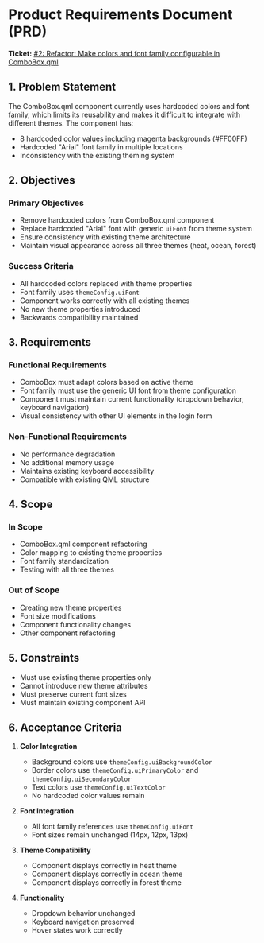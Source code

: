 # Product Requirements Document (PRD)

**Ticket:** [#2: Refactor: Make colors and font family configurable in ComboBox.qml](https://github.com/MarcinOrlowski/sddm-lavalamp-mhl/issues/2)

## 1. Problem Statement

The ComboBox.qml component currently uses hardcoded colors and font family, which limits its reusability and makes it difficult to integrate with different themes. The component has:

- 8 hardcoded color values including magenta backgrounds (#FF00FF)
- Hardcoded "Arial" font family in multiple locations
- Inconsistency with the existing theming system

## 2. Objectives

### Primary Objectives

- Remove hardcoded colors from ComboBox.qml component
- Replace hardcoded "Arial" font with generic `uiFont` from theme system
- Ensure consistency with existing theme architecture
- Maintain visual appearance across all three themes (heat, ocean, forest)

### Success Criteria

- All hardcoded colors replaced with theme properties
- Font family uses `themeConfig.uiFont`
- Component works correctly with all existing themes
- No new theme properties introduced
- Backwards compatibility maintained

## 3. Requirements

### Functional Requirements

- ComboBox must adapt colors based on active theme
- Font family must use the generic UI font from theme configuration
- Component must maintain current functionality (dropdown behavior, keyboard navigation)
- Visual consistency with other UI elements in the login form

### Non-Functional Requirements

- No performance degradation
- No additional memory usage
- Maintains existing keyboard accessibility
- Compatible with existing QML structure

## 4. Scope

### In Scope

- ComboBox.qml component refactoring
- Color mapping to existing theme properties
- Font family standardization
- Testing with all three themes

### Out of Scope

- Creating new theme properties
- Font size modifications
- Component functionality changes
- Other component refactoring

## 5. Constraints

- Must use existing theme properties only
- Cannot introduce new theme attributes
- Must preserve current font sizes
- Must maintain existing component API

## 6. Acceptance Criteria

1. **Color Integration**

   - Background colors use `themeConfig.uiBackgroundColor`
   - Border colors use `themeConfig.uiPrimaryColor` and `themeConfig.uiSecondaryColor`
   - Text colors use `themeConfig.uiTextColor`
   - No hardcoded color values remain

1. **Font Integration**

   - All font family references use `themeConfig.uiFont`
   - Font sizes remain unchanged (14px, 12px, 13px)

1. **Theme Compatibility**

   - Component displays correctly in heat theme
   - Component displays correctly in ocean theme
   - Component displays correctly in forest theme

1. **Functionality**

   - Dropdown behavior unchanged
   - Keyboard navigation preserved
   - Hover states work correctly
